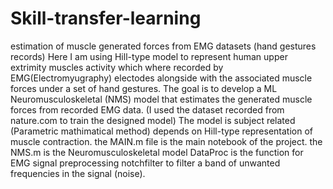 # Skill-transfer-learning
estimation of muscle generated forces from EMG datasets (hand gestures records)
Here I am using Hill-type model to represent human upper extrimity muscles activity which where recorded by EMG(Electromyugraphy) electodes alongside with the associated muscle forces under a set of hand gestures.
The goal is to develop a ML Neuromusculoskeletal (NMS) model that estimates the generated muscle forces from recorded EMG data. (I used the dataset recorded from nature.com to train the designed model)
The model is subject related (Parametric mathimatical method) depends on Hill-type representation of muscle contraction.
the MAIN.m file is the main notebook of the project.
the NMS.m is the Neuromusculoskeletal model
DataProc is the function for EMG signal preprocessing
notchfilter to filter a band of unwanted frequencies in the signal (noise).
